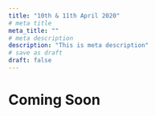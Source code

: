 ```yaml
---
title: "10th & 11th April 2020"
# meta title
meta_title: ""
# meta description
description: "This is meta description"
# save as draft
draft: false
---
```


# Coming Soon